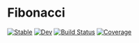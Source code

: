 # Fibonacci

[![Stable](https://img.shields.io/badge/docs-stable-blue.svg)](https://mdienst.github.io/Fibonacci.jl/stable/)
[![Dev](https://img.shields.io/badge/docs-dev-blue.svg)](https://mdienst.github.io/Fibonacci.jl/dev/)
[![Build Status](https://github.com/mdienst/Fibonacci.jl/actions/workflows/CI.yml/badge.svg?branch=master)](https://github.com/mdienst/Fibonacci.jl/actions/workflows/CI.yml?query=branch%3Amaster)
[![Coverage](https://codecov.io/gh/mdienst/Fibonacci.jl/branch/master/graph/badge.svg)](https://codecov.io/gh/mdienst/Fibonacci.jl)
